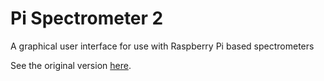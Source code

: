 # Pi Spectrometer 2

A graphical user interface for use with Raspberry Pi based spectrometers

See the original version [here](https://github.com/ian-antking/Pi-Spectrometer).